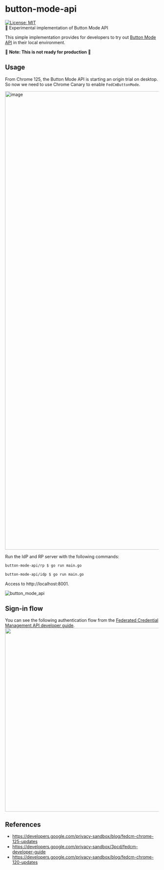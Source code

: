 # button-mode-api
[![License: MIT](https://img.shields.io/badge/License-MIT-blue.svg)](https://opensource.org/licenses/MIT)  
:white_square_button: Experimental implementation of Button Mode API  

 This simple implementation provides for developers to try out [Button Mode API](https://developers.google.com/privacy-sandbox/blog/fedcm-chrome-125-updates) in their local environment. 

:construction: **Note: This is not ready for production** :construction:

## Usage

From Chrome 125, the Button Mode API is starting an origin trial on desktop. So now we need to use Chrome Canary to enable ``FedCmButtonMode``.

<img width="1498" alt="image" src="https://github.com/kg0r0/button-mode-api/assets/33596117/ff4419cf-afbc-43d5-98e4-e2afdb8e0431" width=600px>

Run the IdP and RP server with the following commands:

```bash
button-mode-api/rp $ go run main.go

button-mode-api/idp $ go run main.go
```

Access to http://localhost:8001.

![button_mode_api](https://github.com/kg0r0/button-mode-api/assets/33596117/9f75377a-2ab4-4a3c-9e56-19b02f954e7e)


## Sign-in flow

You can see the following authentication flow from the [Federated Credential Management API developer guide](https://developers.google.com/privacy-sandbox/3pcd/fedcm-developer-guide).
<img src="https://developers.google.com/static/privacy-sandbox/assets/images/idp-endpoints-a67327f46da51.png" width= "600px" >

## References
- https://developers.google.com/privacy-sandbox/blog/fedcm-chrome-125-updates
- https://developers.google.com/privacy-sandbox/3pcd/fedcm-developer-guide
- https://developers.google.com/privacy-sandbox/blog/fedcm-chrome-120-updates
